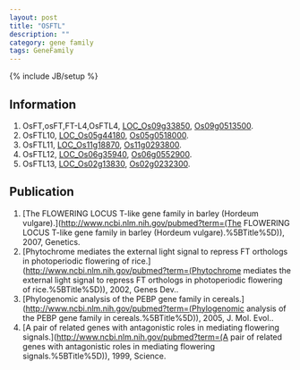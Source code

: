 ```yaml
---
layout: post
title: "OSFTL"
description: ""
category: gene family
tags: GeneFamily
---
```

{% include JB/setup %}

## Information
1. OsFT,osFT,FT-L4,OsFTL4, [LOC_Os09g33850](http://rice.plantbiology.msu.edu/cgi-bin/ORF_infopage.cgi?orf=LOC_Os09g33850), [Os09g0513500](http://rapdb.dna.affrc.go.jp/viewer/gbrowse_details/irgsp1?name=Os09g0513500).
2. OsFTL10, [LOC_Os05g44180](http://rice.plantbiology.msu.edu/cgi-bin/ORF_infopage.cgi?orf=LOC_Os05g44180), [Os05g0518000](http://rapdb.dna.affrc.go.jp/viewer/gbrowse_details/irgsp1?name=Os05g0518000).
3. OsFTL11, [LOC_Os11g18870](http://rice.plantbiology.msu.edu/cgi-bin/ORF_infopage.cgi?orf=LOC_Os11g18870), [Os11g0293800](http://rapdb.dna.affrc.go.jp/viewer/gbrowse_details/irgsp1?name=Os11g0293800).
4. OsFTL12, [LOC_Os06g35940](http://rice.plantbiology.msu.edu/cgi-bin/ORF_infopage.cgi?orf=LOC_Os06g35940), [Os06g0552900](http://rapdb.dna.affrc.go.jp/viewer/gbrowse_details/irgsp1?name=Os06g0552900).
5. OsFTL13, [LOC_Os02g13830](http://rice.plantbiology.msu.edu/cgi-bin/ORF_infopage.cgi?orf=LOC_Os02g13830), [Os02g0232300](http://rapdb.dna.affrc.go.jp/viewer/gbrowse_details/irgsp1?name=Os02g0232300).

## Publication
1. [The FLOWERING LOCUS T-like gene family in barley (Hordeum vulgare).](http://www.ncbi.nlm.nih.gov/pubmed?term=(The FLOWERING LOCUS T-like gene family in barley (Hordeum vulgare).%5BTitle%5D)), 2007, Genetics.
2. [Phytochrome mediates the external light signal to repress FT orthologs in photoperiodic flowering of rice.](http://www.ncbi.nlm.nih.gov/pubmed?term=(Phytochrome mediates the external light signal to repress FT orthologs in photoperiodic flowering of rice.%5BTitle%5D)), 2002, Genes Dev..
3. [Phylogenomic analysis of the PEBP gene family in cereals.](http://www.ncbi.nlm.nih.gov/pubmed?term=(Phylogenomic analysis of the PEBP gene family in cereals.%5BTitle%5D)), 2005, J. Mol. Evol..
4. [A pair of related genes with antagonistic roles in mediating flowering signals.](http://www.ncbi.nlm.nih.gov/pubmed?term=(A pair of related genes with antagonistic roles in mediating flowering signals.%5BTitle%5D)), 1999, Science.


